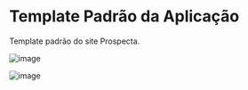 # Template Padrão da Aplicação

Template padrão do site Prospecta.

![image](https://github.com/ICEI-PUC-Minas-PMV-ADS/pmv-ads-2023-2-e2-proj-int-t3-prospecta/assets/123324372/e318ca91-de88-4570-b6ad-3ad218b70363)

![image](https://github.com/ICEI-PUC-Minas-PMV-ADS/pmv-ads-2023-2-e2-proj-int-t3-prospecta/assets/123324372/c103dd89-f3a8-4b35-bda7-47d2c9b35c96)

